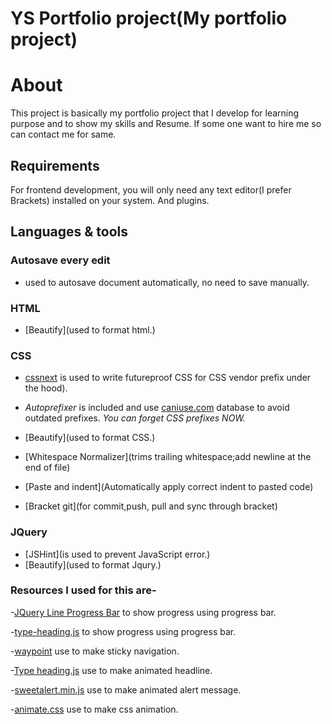 # YS Portfolio project(My portfolio project)

# About
This project is basically my portfolio project that I develop for learning purpose and
to show my skills and Resume. If some one want to hire me so can contact me for same.

## Requirements

For frontend development, you will only need any text editor(I prefer Brackets) installed on your system.
And plugins.

## Languages & tools

### Autosave every edit

- used to autosave document automatically, no need to save manually.

### HTML

- [Beautify](used to format html.)


### CSS

- [cssnext](http://cssnext.putaindecode.io) is used to write futureproof CSS for CSS vendor prefix under the hood).

- _Autoprefixer_ is included and use [caniuse.com](http://caniuse.com/) database to avoid outdated prefixes. _You can forget CSS prefixes NOW._

- [Beautify](used to format CSS.)

- [Whitespace Normalizer](trims trailing whitespace;add newline at the end of file)

- [Paste and indent](Automatically apply correct indent to pasted code)

- [Bracket git](for commit,push, pull and sync through bracket)

### JQuery

- [JSHint](is used to prevent JavaScript error.)
- [Beautify](used to format Jqury.)

### Resources I used for this are-

-[JQuery Line Progress Bar](https://www.jqueryscript.net/chart-graph/jQuery-Progress-Bar-Plugin-LineProgressbar.html) to show progress using progress bar.

-[type-heading.js](https://www.jqueryscript.net/chart-graph/jQuery-Progress-Bar-Plugin-LineProgressbar.html) to show progress using progress bar.

-[waypoint](http://imakewebthings.com/waypoints/) use to make sticky navigation.

-[Type heading.js](https://codyhouse.co/gem/css-animated-headlines/) use to make animated headline.

-[sweetalert.min.js](https://sweetalert.js.org/guides/) use to make animated alert message.

-[animate.css](https://daneden.github.io/animate.css/) use to make css animation.


